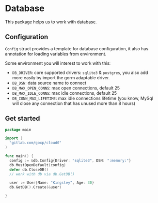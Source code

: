 # Database

This package helps us to work with database.

## Configuration

`Config` struct provides a template for database configuration, it also has annotation for loading variables
from environment.

Some environment you will interest to work with this:

- `DB_DRIVER`: core supported drivers: `sqlite3` & `postgres`, you also add more easily by
import the gorm adaptable driver.
- `DB_DSN`: data source name to connect
- `DB_MAX_OPEN_CONNS`: max open connections, default 25
- `DB_MAX_IDLE_CONNS`: max idle connections, default 25
- `DB_CONN_MAX_LIFETIME`: max idle connections lifetime (you know,
MySql will close any connection that has unused more than 8 hours)


## Get started

```go
package main

import (
  "gitlab.com/goxp/cloud0"
)

func main() {
  config := &db.Config{Driver: "sqlite3", DSN: ":memory:"}
  db.MustOpenDefault(config)
  defer db.CloseDB()
  // work with db via db.GetDB()

  user := User{Name: "Kingsley", Age: 30}
  db.GetDB().Create(&user)

}
```

